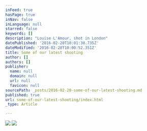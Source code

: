 ```yaml
---
inFeed: true
hasPage: true
inNav: false
inLanguage: null
starred: false
keywords: []
description: "Louise L'Amour, shot in London"
datePublished: '2016-02-20T10:01:38.735Z'
dateModified: '2016-02-20T10:00:52.351Z'
title: Some of our latest shooting
author: []
authors: []
publisher:
  name: null
  domain: null
  url: null
  favicon: null
sourcePath: _posts/2016-02-20-some-of-our-latest-shooting.md
published: true
url: some-of-our-latest-shooting/index.html
_type: Article

---
```

![](https://the-grid-user-content.s3-us-west-2.amazonaws.com/ac76b17a-2495-4279-8a3a-54391bc65e46.JPG)
![](https://the-grid-user-content.s3-us-west-2.amazonaws.com/ee0ad33f-19a8-44f4-ac51-aa4a44b0033b.JPG)